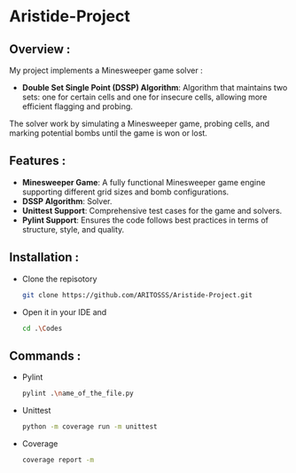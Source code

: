 # Aristide-Project

## **Overview :**

My project implements a Minesweeper game solver :
- **Double Set Single Point (DSSP) Algorithm**: Algorithm that maintains two sets: one for certain cells and one for insecure cells, allowing more efficient flagging and probing.

The solver work by simulating a Minesweeper game, probing cells, and marking potential bombs until the game is won or lost.

## **Features :**

- **Minesweeper Game**: A fully functional Minesweeper game engine supporting different grid sizes and bomb configurations.
- **DSSP Algorithm**: Solver.
- **Unittest Support**: Comprehensive test cases for the game and solvers.
- **Pylint Support**: Ensures the code follows best practices in terms of structure, style, and quality.

  
## **Installation :**
- Clone the repisotory
  ```bash
  git clone https://github.com/ARITOSSS/Aristide-Project.git

- Open it in your IDE and
  ```bash
  cd .\Codes

## **Commands** :
- Pylint
  ```bash
  pylint .\name_of_the_file.py

- Unittest
  ```bash
  python -m coverage run -m unittest

- Coverage
  ```bash
  coverage report -m